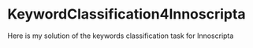 # KeywordClassification4Innoscripta
Here is my solution of the keywords classification task for Innoscripta
